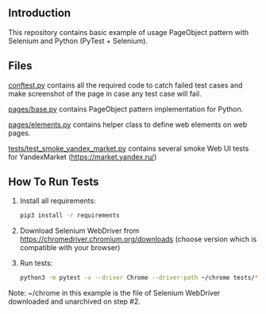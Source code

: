 Introduction
------------

This repository contains basic example of usage PageObject
pattern with Selenium and Python (PyTest + Selenium).



Files
-----

[conftest.py](conftest.py) contains all the required code to catch failed test cases and make screenshot
of the page in case any test case will fail.

[pages/base.py](pages/base.py) contains PageObject pattern implementation for Python.

[pages/elements.py](pages/elements.py) contains helper class to define web elements on web pages.

[tests/test_smoke_yandex_market.py](tests/test_smoke_yandex_market.py) contains several smoke Web UI tests for YandexMarket (https://market.yandex.ru/)


How To Run Tests
----------------

1) Install all requirements:

    ```bash
    pip3 install -r requirements
    ```

2) Download Selenium WebDriver from https://chromedriver.chromium.org/downloads (choose version which is compatible with your browser)

3) Run tests:

    ```bash
    python3 -m pytest -v --driver Chrome --driver-path ~/chrome tests/*
    ```

Note:
~/chrome in this example is the file of Selenium WebDriver downloaded and unarchived on step #2.
